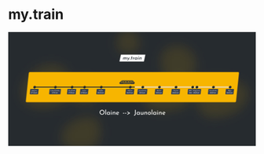 # my.train

<p style="text-align: center;">
    <img src="https://raw.githubusercontent.com/martinszeltins/my.train/master/screenshot.jpg" />
</p>

